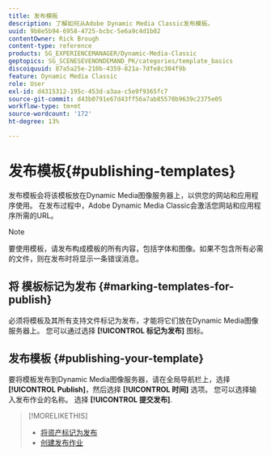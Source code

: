 ```yaml
---
title: 发布模板
description: 了解如何从Adobe Dynamic Media Classic发布模板。
uuid: 9b8e5b94-6958-4725-bcbc-5e6a9c4d1b02
contentOwner: Rick Brough
content-type: reference
products: SG_EXPERIENCEMANAGER/Dynamic-Media-Classic
geptopics: SG_SCENESEVENONDEMAND_PK/categories/template_basics
discoiquuid: 87a5a25e-210b-4359-821a-7dfe8c304f9b
feature: Dynamic Media Classic
role: User
exl-id: d4315312-195c-453d-a3aa-c5e9f9365fc7
source-git-commit: d43b0791e67d43ff56a7ab85570b9639c2375e05
workflow-type: tm+mt
source-wordcount: '172'
ht-degree: 13%

---
```


# 发布模板{#publishing-templates}

发布模板会将该模板放在Dynamic Media图像服务器上，以供您的网站和应用程序使用。 在发布过程中，Adobe Dynamic Media Classic会激活您网站和应用程序所需的URL。

>[!NOTE]
>
>要使用模板，请发布构成模板的所有内容，包括字体和图像。如果不包含所有必需的文件，则在发布时将显示一条错误消息。

## 将 模板标记为发布 {#marking-templates-for-publish}

必须将模板及其所有支持文件标记为发布，才能将它们放在Dynamic Media图像服务器上。 您可以通过选择 **[!UICONTROL 标记为发布]** 图标。

## 发布模板 {#publishing-your-template}

要将模板发布到Dynamic Media图像服务器，请在全局导航栏上，选择 **[!UICONTROL Publish]**，然后选择 **[!UICONTROL 时间]** 选项。 您可以选择输入发布作业的名称。 选择 **[!UICONTROL 提交发布]**.

>[!MORELIKETHIS]
>
>* [将资产标记为发布](publishing-files.md#publish_after_uploading)
>* [创建发布作业](publishing-files.md#creating_a_publish_job)

